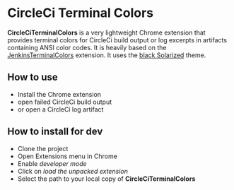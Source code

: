 # CircleCi Terminal Colors

**CircleCiTerminalColors** is a very lightweight Chrome extension that provides terminal colors for CircleCi build output or log excerpts in artifacts containing ANSI color codes. It is heavily based on the [JenkinsTerminalColors](https://github.com/M6Web/JenkinsTerminalColors) extension.
It uses the [black Solarized](http://ethanschoonover.com/solarized) theme.

## How to use

* Install the Chrome extension
* open failed CircleCi build output
* or open a CircleCi log artifact

## How to install for dev

* Clone the project
* Open Extensions menu in Chrome
* Enable _developer mode_
* Click on _load the unpacked extension_
* Select the path to your local copy of **CircleCiTerminalColors**
